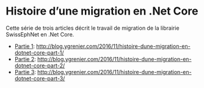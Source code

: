 # Histoire d’une migration en .Net Core 

Cette série de trois articles décrit le travail de migration de la librairie SwissEphNet en .Net Core.

- [Partie 1](migration-part-1.md): http://blog.ygrenier.com/2016/11/histoire-dune-migration-en-dotnet-core-part-1/
- [Partie 2](migration-part-2.md): http://blog.ygrenier.com/2016/11/histoire-dune-migration-en-dotnet-core-part-2/
- [Partie 3](migration-part-3.md): http://blog.ygrenier.com/2016/11/histoire-dune-migration-en-dotnet-core-part-3/

